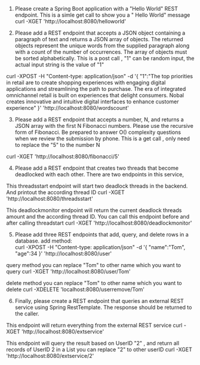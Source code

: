1) Please create a Spring Boot application with a "Hello World" REST endpoint. 
This is a simle get call to show you a " Hello World" message
curl -XGET 'http://localhost:8080/helloworld'

2) Please add a REST endpoint that accepts a JSON object containing a paragraph of text and returns a JSON array of objects. The returned objects represent the unique words from the supplied paragraph along with a count of the number of occurrences. The array of objects must be sorted alphabetically.
This is a post call , "1" can be random input, the actual input string is the value of "1"

curl -XPOST -H "Content-type: application/json" -d '{
	"1":"The top priorities in retail are to create shopping experiences with engaging digital applications and streamlining the path to purchase. The era of integrated omnichannel retail is built on experiences that delight consumers. Nobal creates innovative and intuitive digital interfaces to enhance customer experience"
}' 'http://localhost:8080/wordscount'

3) Please add a REST endpoint that accepts a number, N, and returns a JSON array with the first N Fibonacci numbers. Please use the recursive form of Fibonacci. Be prepared to answer O() complexity questions when we review the submission by phone.
This is a get call , only need to replace the "5" to the number N

curl -XGET 'http://localhost:8080/fibonacci/5'

4) Please add a REST endpoint that creates two threads that become deadlocked with each other. 
There are two endpoints in this service, 

This threadsstart endpoint will start two deadlock threads in the backend. And printout the according thread ID
curl -XGET 'http://localhost:8080/threadsstart'

This deadlockmonitor endpoint will return the current deadlock threads amount and the according thread ID. You can call this endpoint before and after calling threadstart 
curl -XGET 'http://localhost:8080/deadlockmonitor'

5) Please add three REST endpoints that add, query, and delete rows in a database.
add method:   
curl -XPOST -H "Content-type: application/json" -d '{
	"name":"Tom",
	"age":34
}' 'http://localhost:8080/user'

query method you can replace "Tom" to other name which you want to query
curl -XGET 'http://localhost:8080/user/Tom'

delete method you can replace "Tom" to other name which you want to delete
curl -XDELETE 'localhost:8080/userremove/Tom'

6) Finally, please create a REST endpoint that queries an external REST service using Spring RestTemplate. The response should be returned to the caller. 

This endpoint will return everything from the external REST service
curl -XGET 'http://localhost:8080/extservice'

This endpoint will query the result based on UserID "2" , and return all records of UserID 2 in a List you can replace "2" to other userID
curl -XGET 'http://localhost:8080/extservice/2'
